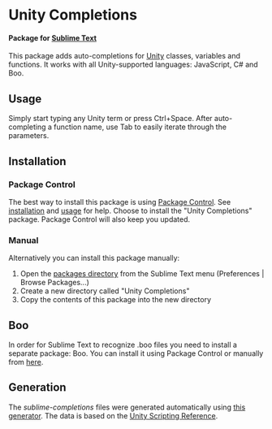 # Unity Completions
#### Package for [Sublime Text](http://www.sublimetext.com/)

This package adds auto-completions for [Unity](http://www.unity3d.com/) classes, variables and functions.
It works with all Unity-supported languages: JavaScript, C# and Boo.

## Usage

Simply start typing any Unity term or press Ctrl+Space.
After auto-completing a function name, use Tab to easily iterate through the parameters.

## Installation

### Package Control

The best way to install this package is using 
[Package Control](http://wbond.net/sublime_packages/package_control).
See [installation](http://wbond.net/sublime_packages/package_control/installation)
and [usage](http://wbond.net/sublime_packages/package_control/usage)
for help.
Choose to install the "Unity Completions" package.
Package Control will also keep you updated.

### Manual

Alternatively you can install this package manually:

1. Open the [packages directory](http://docs.sublimetext.info/en/latest/basic_concepts.html#the-packages-directory)
from the Sublime Text menu (Preferences | Browse Packages...)
2. Create a new directory called "Unity Completions"
3. Copy the contents of this package into the new directory

## Boo

In order for Sublime Text to recognize .boo files you need to install a separate package: Boo.
You can install it using Package Control or manually from [here](https://github.com/Shammah/boo-sublime).

## Generation

The _sublime-completions_ files were generated automatically using
[this generator](https://github.com/oferei/sublime-unity-completions-generator).
The data is based on the [Unity Scripting Reference](http://docs.unity3d.com/Documentation/ScriptReference/).
